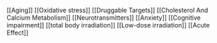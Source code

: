 [[Aging]]
[[Oxidative stress]]
[[Druggable Targets]]
[[Cholesterol And Calcium Metabolism]]
[[Neurotransmitters]]
[[Anxiety]]
[[Cognitive impairment]]
[[total body irradiation]]
[[Low-dose irradiation]]
[[Acute Effect]]
